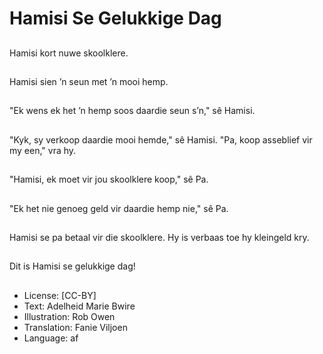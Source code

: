 # Hamisi Se Gelukkige Dag

##
Hamisi kort nuwe skoolklere.

##
Hamisi sien ’n seun met ’n mooi hemp.

##
"Ek wens ek het ’n hemp soos daardie seun s’n," sê Hamisi.

##
"Kyk, sy verkoop daardie mooi hemde," sê Hamisi. "Pa, koop asseblief vir my een," vra hy.

##
"Hamisi, ek moet vir jou skoolklere koop," sê Pa.

##
"Ek het nie genoeg geld vir daardie hemp nie," sê Pa.

##
Hamisi se pa betaal vir die skoolklere. Hy is verbaas toe hy kleingeld kry.

##
Dit is Hamisi se gelukkige dag!

##
* License: [CC-BY]
* Text: Adelheid Marie Bwire
* Illustration: Rob Owen
* Translation: Fanie Viljoen
* Language: af
